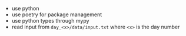 - use python
- use poetry for package management
- use python types through mypy
- read input from `day_<x>/data/input.txt` where `<x>` is the day number